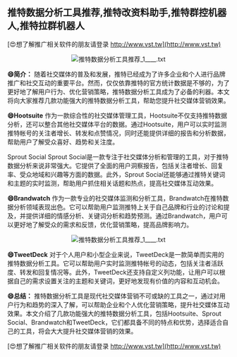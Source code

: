 ## **推特数据分析工具推荐,推特改资料助手,推特群控机器人,推特拉群机器人**

[😍想了解推广相关软件的朋友请登录 http://www.vst.tw](http://www.vst.tw)

 <center><img src="https://vst.tw/MP4/tuiguang/png/4.png" alt="推特数据分析工具推荐_1____.txt"></center>

**😄简介：**
随着社交媒体的普及和发展，推特已经成为了许多企业和个人进行品牌推广和社交互动的重要平台。然而，仅仅依靠推特的官方统计数据是不够的，为了更好地了解用户行为、优化营销策略，推特数据分析工具成为了必备的利器。本文将向大家推荐几款功能强大的推特数据分析工具，帮助您提升社交媒体营销效果。

**😄Hootsuite**
作为一款综合性的社交媒体管理工具，Hootsuite不仅支持推特数据分析，还可以整合其他社交媒体平台的数据。通过Hootsuite，用户可以实时监测推特帐号的关注者增长、转发和点赞情况，同时还能提供详细的报告和分析数据，帮助用户了解受众喜好、趋势和关注度。

Sprout Social
Sprout Social是一款专注于社交媒体分析和管理的工具，对于推特数据分析来说非常强大。它提供了全面的用户洞察报告，包括关注者增长、回复率、受众地域和兴趣等方面的数据。此外，Sprout Social还能够通过推特关键词和主题的实时监测，帮助用户抓住相关话题和热点，提高社交媒体互动效果。

**😄Brandwatch**
作为一款专业的社交媒体监测和分析工具，Brandwatch在推特数据分析领域表现出色。它可以帮助用户监测推特上关于自己品牌和行业的讨论和提及，并提供详细的情感分析、关键词分析和趋势预测。通过Brandwatch，用户可以更好地了解受众的需求和反馈，优化营销策略，提高品牌影响力。

 <center><img src="https://vst.tw/MP4/tuiguang/png/8.png" alt="推特数据分析工具推荐_1____.txt"></center>

**😄TweetDeck**
对于个人用户和小型企业来说，TweetDeck是一款简单而实用的推特数据分析工具。它可以帮助用户实时监测推特帐号的动态，包括关注者活跃度、转发和回复情况等。此外，TweetDeck还支持自定义列功能，让用户可以根据自己的需求设置关注的主题和关键词，更好地发现有价值的内容和互动机会。

**😄总结：**
推特数据分析工具是现代社交媒体营销不可或缺的工具之一，通过对用户行为和趋势的深入了解，可以帮助企业和个人优化营销策略，提升社交媒体互动效果。本文介绍了几款功能强大的推特数据分析工具，包括Hootsuite、Sprout Social、Brandwatch和TweetDeck，它们都具备不同的特点和优势，选择适合自己的工具，将会大大提升社交媒体营销的效果。

[😍想了解推广相关软件的朋友请登录 http://www.vst.tw](http://www.vst.tw)



